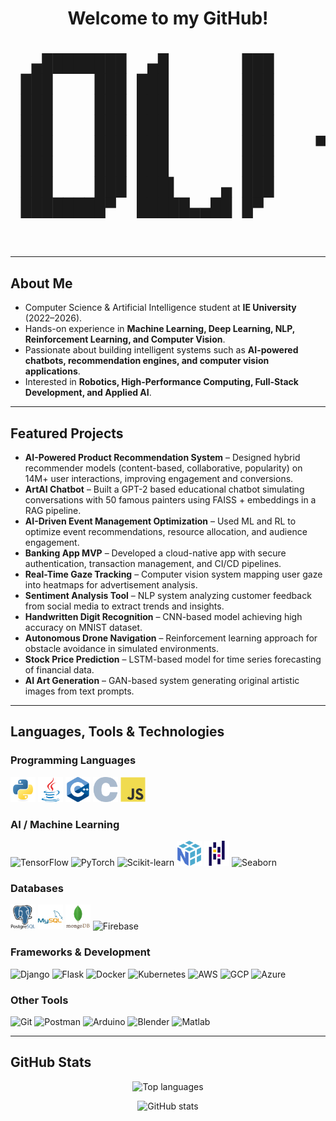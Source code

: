 <h1 align="center">Welcome to my GitHub!</h1>
<h1 align="center">
<pre>
  ▄████████  ▄█       ███       ▄████████    ▄████████ 
 ███    ███ ███       ███      ███    ███   ███    ███ 
 ███    ███ ███       ███      ███    █▀    ███    ███ 
 ███    ███ ███       ███     ▄███▄▄▄      ▄███▄▄▄▄██▀ 
 ███    ███ ███       ███    ▀▀███▀▀▀     ▀▀███▀▀▀▀▀   
 ███    ███ ███       ███      ███    █▄    ███    █▄  
 ███    ███ ███▌    ▄ ███      ███    ███   ███    ███ 
 ████████▀  █████▄▄██ █▀       ██████████   ███    ███
                                                  
</pre>
</h1>

---

## About Me
- Computer Science & Artificial Intelligence student at **IE University** (2022–2026).  
- Hands-on experience in **Machine Learning, Deep Learning, NLP, Reinforcement Learning, and Computer Vision**.  
- Passionate about building intelligent systems such as **AI-powered chatbots, recommendation engines, and computer vision applications**.  
- Interested in **Robotics, High-Performance Computing, Full-Stack Development, and Applied AI**.  

---

## Featured Projects
- **AI-Powered Product Recommendation System** – Designed hybrid recommender models (content-based, collaborative, popularity) on 14M+ user interactions, improving engagement and conversions.  
- **ArtAI Chatbot** – Built a GPT-2 based educational chatbot simulating conversations with 50 famous painters using FAISS + embeddings in a RAG pipeline.  
- **AI-Driven Event Management Optimization** – Used ML and RL to optimize event recommendations, resource allocation, and audience engagement.  
- **Banking App MVP** – Developed a cloud-native app with secure authentication, transaction management, and CI/CD pipelines.  
- **Real-Time Gaze Tracking** – Computer vision system mapping user gaze into heatmaps for advertisement analysis.  
- **Sentiment Analysis Tool** – NLP system analyzing customer feedback from social media to extract trends and insights.  
- **Handwritten Digit Recognition** – CNN-based model achieving high accuracy on MNIST dataset.  
- **Autonomous Drone Navigation** – Reinforcement learning approach for obstacle avoidance in simulated environments.  
- **Stock Price Prediction** – LSTM-based model for time series forecasting of financial data.  
- **AI Art Generation** – GAN-based system generating original artistic images from text prompts.  

---

## Languages, Tools & Technologies

### Programming Languages
<p>
<img src="https://raw.githubusercontent.com/devicons/devicon/master/icons/python/python-original.svg" alt="Python" width="40" height="40"/>
<img src="https://raw.githubusercontent.com/devicons/devicon/master/icons/java/java-original.svg" alt="Java" width="40" height="40"/>
<img src="https://raw.githubusercontent.com/devicons/devicon/master/icons/cplusplus/cplusplus-original.svg" alt="C++" width="40" height="40"/>
<img src="https://raw.githubusercontent.com/devicons/devicon/master/icons/c/c-original.svg" alt="C" width="40" height="40"/>
<img src="https://raw.githubusercontent.com/devicons/devicon/master/icons/javascript/javascript-original.svg" alt="JavaScript" width="40" height="40"/>
</p>

### AI / Machine Learning
<p>
<img src="https://www.vectorlogo.zone/logos/tensorflow/tensorflow-icon.svg" alt="TensorFlow" width="40" height="40"/>
<img src="https://www.vectorlogo.zone/logos/pytorch/pytorch-icon.svg" alt="PyTorch" width="40" height="40"/>
<img src="https://upload.wikimedia.org/wikipedia/commons/0/05/Scikit_learn_logo_small.svg" alt="Scikit-learn" width="40" height="40"/>
<img src="https://raw.githubusercontent.com/devicons/devicon/master/icons/numpy/numpy-original.svg" alt="NumPy" width="40" height="40"/>
<img src="https://raw.githubusercontent.com/devicons/devicon/master/icons/pandas/pandas-original.svg" alt="Pandas" width="40" height="40"/>
<img src="https://seaborn.pydata.org/_images/logo-mark-lightbg.svg" alt="Seaborn" width="40" height="40"/>
</p>

### Databases
<p>
<img src="https://raw.githubusercontent.com/devicons/devicon/master/icons/postgresql/postgresql-original-wordmark.svg" alt="PostgreSQL" width="40" height="40"/>
<img src="https://raw.githubusercontent.com/devicons/devicon/master/icons/mysql/mysql-original-wordmark.svg" alt="MySQL" width="40" height="40"/>
<img src="https://raw.githubusercontent.com/devicons/devicon/master/icons/mongodb/mongodb-original-wordmark.svg" alt="MongoDB" width="40" height="40"/>
<img src="https://www.vectorlogo.zone/logos/firebase/firebase-icon.svg" alt="Firebase" width="40" height="40"/>
</p>

### Frameworks & Development
<p>
<img src="https://cdn.worldvectorlogo.com/logos/django.svg" alt="Django" width="40" height="40"/>
<img src="https://www.vectorlogo.zone/logos/pocoo_flask/pocoo_flask-icon.svg" alt="Flask" width="40" height="40"/>
<img src="https://www.vectorlogo.zone/logos/docker/docker-icon.svg" alt="Docker" width="40" height="40"/>
<img src="https://www.vectorlogo.zone/logos/kubernetes/kubernetes-icon.svg" alt="Kubernetes" width="40" height="40"/>
<img src="https://www.vectorlogo.zone/logos/amazon_aws/amazon_aws-icon.svg" alt="AWS" width="40" height="40"/>
<img src="https://www.vectorlogo.zone/logos/google_cloud/google_cloud-icon.svg" alt="GCP" width="40" height="40"/>
<img src="https://www.vectorlogo.zone/logos/microsoft_azure/microsoft_azure-icon.svg" alt="Azure" width="40" height="40"/>
</p>

### Other Tools
<p>
<img src="https://www.vectorlogo.zone/logos/git-scm/git-scm-icon.svg" alt="Git" width="40" height="40"/>
<img src="https://www.vectorlogo.zone/logos/getpostman/getpostman-icon.svg" alt="Postman" width="40" height="40"/>
<img src="https://cdn.worldvectorlogo.com/logos/arduino-1.svg" alt="Arduino" width="40" height="40"/>
<img src="https://download.blender.org/branding/community/blender_community_badge_white.svg" alt="Blender" width="40" height="40"/>
<img src="https://upload.wikimedia.org/wikipedia/commons/2/21/Matlab_Logo.png" alt="Matlab" width="40" height="40"/>
</p>

---

## GitHub Stats
<div align="center">
<p><img src="https://github-readme-stats.vercel.app/api/top-langs?username=ayayasminebelloum&show_icons=true&locale=en&layout=compact&theme=algolia" alt="Top languages"/></p>
<p><img src="https://github-readme-stats.vercel.app/api?username=ayayasminebelloum&show_icons=true&locale=en&theme=algolia" alt="GitHub stats"/></p>
</div>
